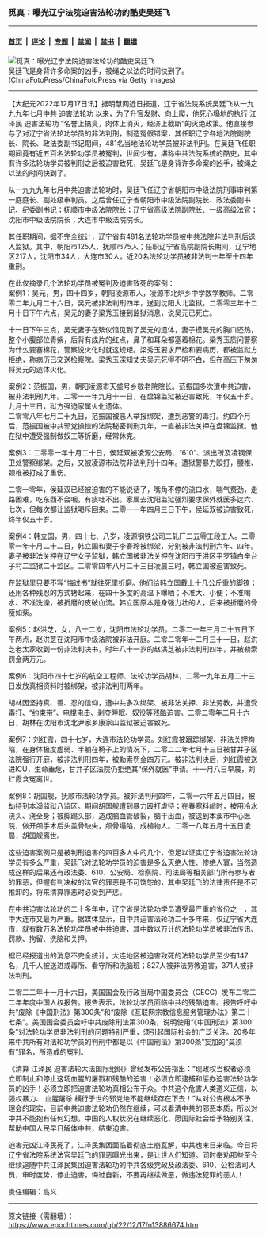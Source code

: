 ### 觅真：曝光辽宁法院迫害法轮功的酷吏吴廷飞

---

#### [首页](../../../..?n13886674) &nbsp;|&nbsp; [评论](../../../../../epoch-comment?n13886674) &nbsp;|&nbsp; [专题](../../../../../epoch-special?n13886674) &nbsp;|&nbsp; [禁闻](../../../../../epoch-news?n13886674) &nbsp;|&nbsp; [禁书](../../../../../books?n13886674) &nbsp;|&nbsp; [翻墙](https://github.com/gfw-breaker/nogfw/blob/master/README.md?n13886674)


<div><img alt="觅真：曝光辽宁法院迫害法轮功的酷吏吴廷飞" class="attachment-djy_600_400 size-djy_600_400 wp-post-image" src="https://i.epochtimes.com/assets/uploads/2022/12/id13886679-1602051150052382-.jpeg"/>
<div class="caption">
 吴廷飞是身背许多命案的凶手，被绳之以法的时间快到了。(ChinaFotoPress/ChinaFotoPress via Getty Images)
</div></div><hr/><div class="post_content" id="artbody" itemprop="articleBody">
 <!-- article content begin -->
 <p>
  【大纪元2022年12月17日讯】据明慧网近日报道，辽宁省法院系统吴廷飞从一九九九年七月中共
  <ok href="https://www.epochtimes.com/gb/tag/%E8%BF%AB%E5%AE%B3%E6%B3%95%E8%BD%AE%E5%8A%9F.html">
   迫害法轮功
  </ok>
  以来，为了升官发财、向上爬，他死心塌地的执行
  <ok href="https://www.epochtimes.com/gb/tag/%E6%B1%9F%E6%B3%BD%E6%B0%91.html">
   江泽民
  </ok>
  <ok href="https://www.epochtimes.com/gb/tag/%E8%BF%AB%E5%AE%B3%E6%B3%95%E8%BD%AE%E5%8A%9F.html">
   迫害法轮功
  </ok>
  “名誉上搞臭，肉体上消灭，经济上截断”的灭绝政策。他直接参与了对辽宁省法轮功学员的非法判刑，制造冤假错案，其任职辽宁各地法院副院长、院长、政法委副书记期间，481名当地法轮功学员被非法判刑。在吴廷飞任职期间竟有近五百名法轮功学员被冤判，世间少有，堪称中共法院系统的酷吏，其中有许多法轮功学员被判刑之后被迫害致死，吴廷飞是身背许多命案的凶手，被绳之以法的时间快到了。
 </p>
 <p>
  从一九九九年七月中共迫害法轮功时，吴廷飞任辽宁省朝阳市中级法院刑事审判第一庭庭长、副处级审判员。之后曾任辽宁省朝阳市中级法院副院长、政法委副书记、纪委副书记；抚顺市中级法院院长；辽宁省高级法院副院长、一级高级法官；沈阳市中级法院院长；大连市中级法院院长。
 </p>
 <p>
  其任职期间，据不完全统计，辽宁省有481名法轮功学员被中共法院非法判刑后送入监狱。其中，朝阳市125人，抚顺市75人；任职辽宁省高院副院长期间，辽宁地区217人，沈阳市34人，大连市30人。近20名法轮功学员被非法判十年至十四年重刑。
 </p>
 <p>
  在此仅摘录几个法轮功学员被冤判及迫害致死的案例：
  <br/>
  案例1：吴元，男，四十四岁，朝阳凌源市人，凌源市北炉乡中学数学教师。二零零二年九月二十六日，吴元被非法判刑四年，送到沈阳大北监狱。二零零三年十二月十日下午六点，吴元的妻子梁秀玉接到监狱消息，说吴元已死亡。
 </p>
 <p>
  十一日下午三点，吴元妻子在殡仪馆见到了吴元的遗体，妻子摸吴元的胸口还热，整个小腹部位青紫，后背有成片的红点，鼻子和耳朵都塞着棉花。梁秀玉质问警察为什么要塞棉花，警察说火化时就这规矩。梁秀玉要求尸检和要病历，都被监狱方拒绝，称病历已交送检察院。梁秀玉深知丈夫吴元死得不明不白，但在高压下匆匆将吴元的遗体火化。
 </p>
 <p>
  案例2：范振国，男，朝阳凌源市天盛号乡敬老院院长。范振国多次遭中共迫害，被非法判刑九年。二零一一年九月十一日，在盘锦监狱被迫害致死，年仅五十岁。九月十三日，狱方强迫家属火化遗体。
  <br/>
  二零零八年七月二十九日，范振国被恶人举报绑架，遭到恶警的毒打。约四个月后，范振国被中共邪党操控的法院秘密判刑九年，一直被非法关押在盘锦监狱。他在狱中遭受强制做奴工等折磨，经常休克。
 </p>
 <p>
  案例3：二零零一年十月二十日，侯延双被凌源公安局、“610”、派出所及凌钢保卫处警察绑架。之后，又被凌源市法院非法判刑十四年。遭狱警暴力殴打，腰椎、颈椎被打成了重伤。
 </p>
 <p>
  二零一零年，侯延双已经被迫害的不能说话了，嘴角不停的流口水，喘气费劲，走路困难，吃东西不会咽，有痰吐不出。家属去沈阳监狱强烈要求保外就医多达六、七次，但每次都让监狱喝斥回来。二零一一年四月三日下午，侯延双被迫害致死，终年仅五十岁。
 </p>
 <p>
  案例4：韩立国，男，四十七、八岁，凌源钢铁公司二轧厂二五零工段工人。二零零一年十月二十二日，韩立国和妻子李春玲被绑架，分别被非法判刑六年、四年。妻子被非法关押在辽宁女子监狱，韩立国被非法关押在沈阳市于洪区平罗镇白辛台子村二监狱二十监区。二零零四年八月二十三日凌晨三时，韩立国被迫害致死。
 </p>
 <p>
  在监狱里只要不写“悔过书”就往死里折磨。他们给韩立国戴上十几公斤重的脚镣；还用各种残忍的方式铐起来，在四十多度的高温下曝晒；不准大、小便；不准喝水、不准洗澡，被折磨的皮破血流。韩立国原本是身强力壮的人，后来被折磨的骨瘦如柴。
 </p>
 <p>
  案例5：赵洪芝，女，八十二岁，沈阳市法轮功学员。二零二一年三月二十五日下午两点，赵洪芝在沈阳市中级法院被非法开庭。二零二零年十二月三十一日，赵洪芝老太家收到一份非法判决书，时年八十一岁的赵洪芝被非法判刑四年，并被勒索罚金两万元。
 </p>
 <p>
  案例6：沈阳市四十七岁的航空工程师、法轮功学员胡林，二零一九年五月二十三日发放真相资料时被绑架，被非法判刑两年。
 </p>
 <p>
  胡林因坚持真、善、忍的信仰，遭中共多次绑架、被非法关押、非法劳教，并遭受毒打、“约束带”、电棍电击、剥夺睡眠、奴役等残酷迫害。二零二零年二月十六日，胡林在沈阳市沈北尹家乡康家山监狱被迫害致死。
 </p>
 <p>
  案例7：刘红霞，四十七岁，大连市法轮功学员。刘红霞被跟踪绑架、非法关押构陷，在身体极度虚弱、半躺在椅子上的情况下，二零二二年七月十三日被甘井子区法院强行开庭，被非法判刑四年，被勒索罚金四万元。被非法判决后，刘红霞被送进ICU，生命垂危，甘井子区法院仍拒绝其“保外就医”申请。十一月八日早晨，刘红霞含冤离世。
 </p>
 <p>
  案例8：胡国舰，抚顺市法轮功学员。被非法判刑四年，二零一六年五月四日，被劫持到本溪监狱八监区。期间胡国舰遭到暴力殴打虐待；在春寒料峭时，被用冷水浇头、浇全身；被脚踢头部，造成脑血管破裂，脑干出血，被送到本溪市中心医院，做开颅手术后头盖骨缺失，颅骨塌陷，成植物人。二零一八年五月十五日凌晨，胡国舰离世。
 </p>
 <p>
  这些迫害案例只是被判刑迫害的四百多人中的几个，但足以证实辽宁省迫害法轮功学员有多么严重，吴廷飞对法轮功学员的迫害是多么灭绝人性、惨绝人寰，当然造成这样的后果还有政法委、610、公安局、检察院、司法局等相关部门所有参与者的罪恶，但握有判决权的法官的罪恶是不可饶恕的，其中吴廷飞的法律责任是不可推卸的，将来清算罪恶时必受到严惩。
 </p>
 <p>
  在中共迫害法轮功的二十多年中，辽宁省是法轮功学员遭受最严重的省份之一，其中大连市又最为严重。据媒体显示，自中共迫害法轮功二十多年来，仅辽宁省大连市，就有数万名法轮功学员被中共迫害，其中数以万计的法轮功学员被非法传讯、罚款、拘留、洗脑和关押。
 </p>
 <p>
  据已经报道出的消息不完全统计，大连地区被迫害致死的法轮功学员至少有147名，几千人被送进戒毒所、看守所和洗脑班；827人被非法劳教迫害，371人被非法判刑。
 </p>
 <p>
  二零二二年十一月十六日，美国国会及行政当局中国委员会（CECC）发布二零二二年年度中国人权报告。报告表示，法轮功学员面临中共的残酷迫害。报告呼吁中共“废除《中国刑法》第300条”和“废除《互联网宗教信息服务管理办法》第二十七条”。美国国会委员会吁中共废除刑法第300条，说明使用“《中国刑法》第300条”对法轮功学员非法判刑的问题特别严重，须引起国际社会的广泛关注。20多年来中共所有对法轮功学员的判刑中都是以《中国刑法》第300条”妄加的“莫须有”罪名，所造成的冤判。
 </p>
 <p>
  《清算
  <ok href="https://www.epochtimes.com/gb/tag/%E6%B1%9F%E6%B3%BD%E6%B0%91.html">
   江泽民
  </ok>
  迫害法轮大法国际组织》曾经发布公告指出：“现政权当权者必须立即制止和停止这场血腥的屠戮和残酷的迫害！必须立即逮捕和惩办迫害法轮功学员的凶手！必须立即把迫害法轮功真相公布于众。中共这个危害人类道义正信，以强权暴力、
  <ok href="https://www.epochtimes.com/gb/tag/%E8%A1%80%E8%85%A5%E5%B1%A0%E6%9D%80.html">
   血腥屠杀
  </ok>
  横行于世的邪党绝不能继续存在下去！”从对公告根本不予理会的现实，目前中共迫害法轮功仍然在继续，可以看清中共的邪恶本质，所以对中共不能抱有任何幻想。中国的人权状况在继续恶化，愿国际社会给予特别关注，帮助中国人民早日解体中共，结束迫害。
 </p>
 <p>
  迫害元凶江泽民死了，江泽民集团面临着彻底土崩瓦解，中共也末日来临。今日将辽宁省法院系统法官吴廷飞的罪恶曝光出来，是让世人们知道。同时奉劝那些至今继续追随中共江泽民集团迫害法轮功的中共各级党政及政法委、610、公检法司人员，审时度势，停止迫害，悔过自新，不要再继续做恶，做违法犯罪的恶人！
 </p>
 <p>
  责任编辑：高义
 </p>
 <!-- article content end -->
 <div id="below_article_ad">
 </div>
</div>


---

原文链接（需翻墙）：https://www.epochtimes.com/gb/22/12/17/n13886674.htm